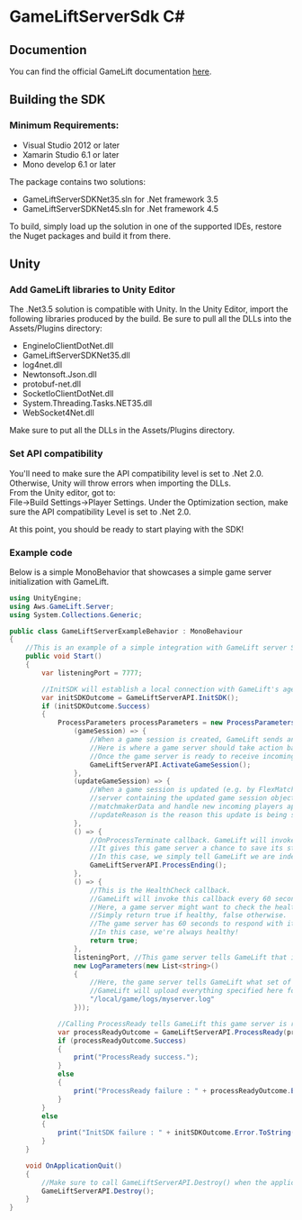 # GameLiftServerSdk C#
## Documention
You can find the official GameLift documentation [here](https://aws.amazon.com/documentation/gamelift/).
## Building the SDK
### Minimum Requirements:
* Visual Studio 2012 or later
* Xamarin Studio 6.1 or later
* Mono develop 6.1 or later

The package contains two solutions: 
* GameLiftServerSDKNet35.sln for .Net framework 3.5 
* GameLiftServerSDKNet45.sln for .Net framework 4.5

To build, simply load up the solution in one of the supported IDEs, restore the Nuget packages and build it from there.

## Unity
### Add GameLift libraries to Unity Editor
The .Net3.5 solution is compatible with Unity. In the Unity Editor, import the following libraries produced by the build. Be sure to pull all the DLLs into the Assets/Plugins directory:
* EngineIoClientDotNet.dll
* GameLiftServerSDKNet35.dll
* log4net.dll
* Newtonsoft.Json.dll
* protobuf-net.dll
* SocketIoClientDotNet.dll
* System.Threading.Tasks.NET35.dll
* WebSocket4Net.dll

Make sure to put all the DLLs in the Assets/Plugins directory.

###  Set API compatibility
You'll need to make sure the API compatibility level is set to .Net 2.0. Otherwise, Unity will throw errors when importing the DLLs.  
From the Unity editor, got to:  
File->Build Settings->Player Settings. Under the Optimization section, make sure the API compatibility Level is set to .Net 2.0.

At this point, you should be ready to start playing with the SDK!

### Example code
Below is a simple MonoBehavior that showcases a simple game server initialization with GameLift.
```csharp
using UnityEngine;
using Aws.GameLift.Server;
using System.Collections.Generic;

public class GameLiftServerExampleBehavior : MonoBehaviour
{
    //This is an example of a simple integration with GameLift server SDK that will make game server processes go active on GameLift!
    public void Start()
    {
        var listeningPort = 7777;

        //InitSDK will establish a local connection with GameLift's agent to enable further communication.
        var initSDKOutcome = GameLiftServerAPI.InitSDK();
        if (initSDKOutcome.Success)
        {
            ProcessParameters processParameters = new ProcessParameters(
                (gameSession) => {
                    //When a game session is created, GameLift sends an activation request to the game server and passes along the game session object containing game properties and other settings.
                    //Here is where a game server should take action based on the game session object.
                    //Once the game server is ready to receive incoming player connections, it should invoke GameLiftServerAPI.ActivateGameSession()
                    GameLiftServerAPI.ActivateGameSession();
                },
                (updateGameSession) => {
                    //When a game session is updated (e.g. by FlexMatch backfill), GameLiftsends a request to the game
                    //server containing the updated game session object.  The game server can then examine the provided
                    //matchmakerData and handle new incoming players appropriately.
                    //updateReason is the reason this update is being supplied.
                },
                () => {
                    //OnProcessTerminate callback. GameLift will invoke this callback before shutting down an instance hosting this game server.
                    //It gives this game server a chance to save its state, communicate with services, etc., before being shut down.
                    //In this case, we simply tell GameLift we are indeed going to shutdown.
                    GameLiftServerAPI.ProcessEnding();
                }, 
                () => {
                    //This is the HealthCheck callback.
                    //GameLift will invoke this callback every 60 seconds or so.
                    //Here, a game server might want to check the health of dependencies and such.
                    //Simply return true if healthy, false otherwise.
                    //The game server has 60 seconds to respond with its health status. GameLift will default to 'false' if the game server doesn't respond in time.
                    //In this case, we're always healthy!
                    return true;
                },
                listeningPort, //This game server tells GameLift that it will listen on port 7777 for incoming player connections.
                new LogParameters(new List<string>()
                {
                    //Here, the game server tells GameLift what set of files to upload when the game session ends.
                    //GameLift will upload everything specified here for the developers to fetch later.
                    "/local/game/logs/myserver.log"
                }));

            //Calling ProcessReady tells GameLift this game server is ready to receive incoming game sessions!
            var processReadyOutcome = GameLiftServerAPI.ProcessReady(processParameters);
            if (processReadyOutcome.Success)
            {
                print("ProcessReady success.");
            }
            else
            {
                print("ProcessReady failure : " + processReadyOutcome.Error.ToString());
            }
        }
        else
        {
            print("InitSDK failure : " + initSDKOutcome.Error.ToString());
        }
    }

    void OnApplicationQuit()
    {
        //Make sure to call GameLiftServerAPI.Destroy() when the application quits. This resets the local connection with GameLift's agent.
        GameLiftServerAPI.Destroy();
    }
}
```

